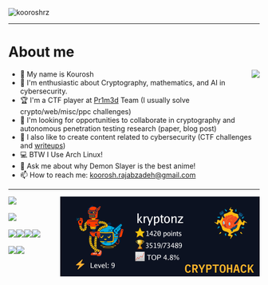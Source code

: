 <p align="left"> <img src="https://komarev.com/ghpvc/?username=kooroshrz" alt="kooroshrz" /> </p>

---
# About me

- 🌱 My name is Kourosh<a href="https://app.hackthebox.com/profile/372989"><img align="right" src="https://www.hackthebox.com/badge/image/372989"></a>
- 📖 I'm enthusiastic about Cryptography, mathematics, and AI in cybersecurity.
- 🏆 I'm a CTF player at [Pr1m3d](https://github.com/Pr1m3dCTF) Team (I usually solve crypto/web/misc/ppc challenges)
- 👯 I'm looking for opportunities to collaborate in cryptography and autonomous penetration testing research (paper, blog post)
- 🥷 I also like to create content related to cybersecurity (CTF challenges and [writeups](https://pr1m3dctf.github.io/writeups/))
- 💻 BTW I Use Arch Linux!
- 💬 Ask me about why Demon Slayer is the best anime!
- 📫 How to reach me: koorosh.rajabzadeh@gmail.com
---

<img src="https://img.shields.io/badge/Arch_Linux-1793D1?style=for-the-badge&logo=arch-linux&logoColor=white"><a href="https://cryptohack.org/user/KRyptonZ/" target="_blank"><img align="right" src="./cryptohack.png"></a>

<a href="https://app.hackthebox.com/profile/372989" target="_blank"><img src="https://img.shields.io/badge/HackTheBox-111927?style=for-the-badge&logo=Hack%20The%20Box&logoColor=9FEF00"></a>

<img src="https://img.shields.io/badge/C-00599C?style=for-the-badge&logo=c&logoColor=white"><img src="https://img.shields.io/badge/JavaScript-323330?style=for-the-badge&logo=javascript&logoColor=F7DF1E"><img src="https://img.shields.io/badge/Python-FFD43B?style=for-the-badge&logo=python&logoColor=blue"><img src="https://img.shields.io/badge/PHP-777BB4?style=for-the-badge&logo=php&logoColor=white">

<img src="https://img.shields.io/badge/Node.js-339933?style=for-the-badge&logo=nodedotjs&logoColor=white"><img src="https://img.shields.io/badge/Laravel-FF2D20?style=for-the-badge&logo=laravel&logoColor=white">

<!--
---
 # Statistics
 
[![GitHub Streak](http://github-readme-streak-stats.herokuapp.com?user=KooroshRZ&theme=gruvbox)](https://git.io/streak-stats)

<a href="https://github.com/KooroshRZ">
  <img align="center" src="https://github-readme-stats.vercel.app/api?username=kooroshrz&line_height=40&theme=gruvbox" alt="Status" />
</a>

<a href="https://github.com/KooroshRZ">
  <img align="center" src="https://github-readme-stats.vercel.app/api/top-langs/?username=KooroshRZ&layout=default&theme=gruvbox&hide_title=false" />
</a>


KooroshRZ/KooroshRZ is a ✨ _special_ ✨ repository because its README.md (this file) appears on your GitHub profile.

- 🌱 I’m currently Red Teaming / Cryptography / Binary Exploitation
- 👯 I’m looking to collaborate on ...
- 🤔 I’m looking for help with ...
- 💬 Ask me about ...
- 📫 How to reach me: ...
- 😄 Pronouns: ...
- ⚡️ Fun fact: ...
-->

